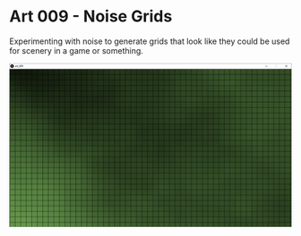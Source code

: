 # Art 009 - Noise Grids
   Experimenting with noise to generate grids that look like they could be used for scenery in a game or something.

![Screenshot of the Sketch, A grid of green squares of different shades. The colours vary gradually so that the grid looks like a map.](https://github.com/loyalj/processing-sketches/blob/master/art_009/screenshot.png?raw=true "art_009 Screenshot")

